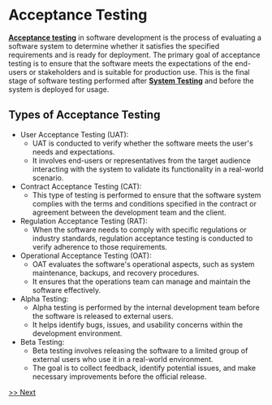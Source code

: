 # Acceptance Testing

**[Acceptance testing](https://www.geeksforgeeks.org/acceptance-testing-software-testing/#)** in software development is the process of evaluating a software system to determine whether it satisfies the specified requirements and is ready for deployment. 
The primary goal of acceptance testing is to ensure that the software meets the expectations of the end-users or stakeholders and is suitable for production use. 
This is the final stage of software testing performed after **[System Testing](System_Testing.md)** and before the system is deployed for usage.


## Types of Acceptance Testing

* User Acceptance Testing (UAT):
  - UAT is conducted to verify whether the software meets the user's needs and expectations.
  - It involves end-users or representatives from the target audience interacting with the system to validate its functionality in a real-world scenario.
* Contract Acceptance Testing (CAT):
  - This type of testing is performed to ensure that the software system complies with the terms and conditions specified in the contract or agreement between the development team and the client.
* Regulation Acceptance Testing (RAT):
  - When the software needs to comply with specific regulations or industry standards, regulation acceptance testing is conducted to verify adherence to those requirements.
* Operational Acceptance Testing (OAT):
  - OAT evaluates the software's operational aspects, such as system maintenance, backups, and recovery procedures.
  - It ensures that the operations team can manage and maintain the software effectively.
* Alpha Testing:
  - Alpha testing is performed by the internal development team before the software is released to external users.
  - It helps identify bugs, issues, and usability concerns within the development environment.
* Beta Testing:
  - Beta testing involves releasing the software to a limited group of external users who use it in a real-world environment.
  - The goal is to collect feedback, identify potential issues, and make necessary improvements before the official release.

[>> Next](Test_Driven_Development.md)
